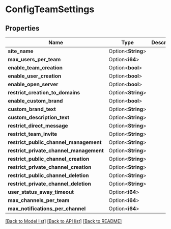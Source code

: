 # ConfigTeamSettings

## Properties

Name | Type | Description | Notes
------------ | ------------- | ------------- | -------------
**site_name** | Option<**String**> |  | [optional]
**max_users_per_team** | Option<**i64**> |  | [optional]
**enable_team_creation** | Option<**bool**> |  | [optional]
**enable_user_creation** | Option<**bool**> |  | [optional]
**enable_open_server** | Option<**bool**> |  | [optional]
**restrict_creation_to_domains** | Option<**String**> |  | [optional]
**enable_custom_brand** | Option<**bool**> |  | [optional]
**custom_brand_text** | Option<**String**> |  | [optional]
**custom_description_text** | Option<**String**> |  | [optional]
**restrict_direct_message** | Option<**String**> |  | [optional]
**restrict_team_invite** | Option<**String**> |  | [optional]
**restrict_public_channel_management** | Option<**String**> |  | [optional]
**restrict_private_channel_management** | Option<**String**> |  | [optional]
**restrict_public_channel_creation** | Option<**String**> |  | [optional]
**restrict_private_channel_creation** | Option<**String**> |  | [optional]
**restrict_public_channel_deletion** | Option<**String**> |  | [optional]
**restrict_private_channel_deletion** | Option<**String**> |  | [optional]
**user_status_away_timeout** | Option<**i64**> |  | [optional]
**max_channels_per_team** | Option<**i64**> |  | [optional]
**max_notifications_per_channel** | Option<**i64**> |  | [optional]

[[Back to Model list]](../README.md#documentation-for-models) [[Back to API list]](../README.md#documentation-for-api-endpoints) [[Back to README]](../README.md)


